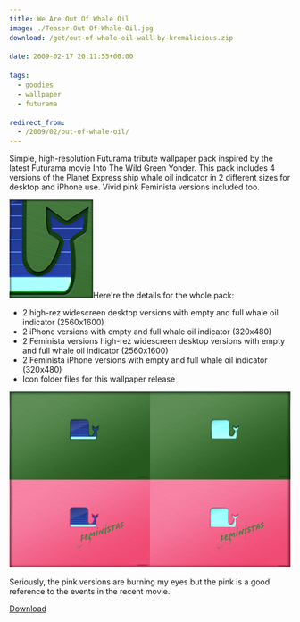 ```yaml
---
title: We Are Out Of Whale Oil
image: ./Teaser-Out-Of-Whale-Oil.jpg
download: /get/out-of-whale-oil-wall-by-kremalicious.zip

date: 2009-02-17 20:11:55+00:00

tags:
  - goodies
  - wallpaper
  - futurama

redirect_from:
  - /2009/02/out-of-whale-oil/
---
```


Simple, high-resolution Futurama tribute wallpaper pack inspired by the latest Futurama movie Into The Wild Green Yonder. This pack includes 4 versions of the Planet Express ship whale oil indicator in 2 different sizes for desktop and iPhone use. Vivid pink Feminista versions included too.

![Futurama: Out Of Whale Oil Wallpaper Detail](./out_of_whale_oil_detail.png)Here're the details for the whole pack:

- 2 high-rez widescreen desktop versions with empty and full whale oil indicator (2560x1600)
- 2 iPhone versions with empty and full whale oil indicator (320x480)
- 2 Feminista versions high-rez widescreen desktop versions with empty and full whale oil indicator (2560x1600)
- 2 Feminista iPhone versions with empty and full whale oil indicator (320x480)
- Icon folder files for this wallpaper release

![Futurama: Out Of Whale Oil Wallpaper Pack by kremalicious](./out-of-whale-oil-overview.png)

Seriously, the pink versions are burning my eyes but the pink is a good reference to the events in the recent movie.

<p class="content-download">
    <a class="icon-download btn btn-primary" href="/get/out-of-whale-oil-wall-by-kremalicious.zip">Download</a>
</p>

